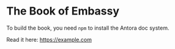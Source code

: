 # The Book of Embassy

To build the book, you need `npm` to install the Antora doc system.

Read it here: https://example.com
